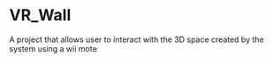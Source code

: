 VR_Wall
=======

A project that allows user to interact with the 3D space created by the system using a wii mote
